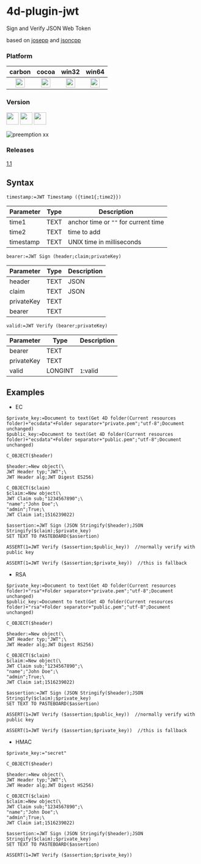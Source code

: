 # 4d-plugin-jwt
Sign and Verify JSON Web Token

based on [josepp](https://github.com/troian/josepp) and [jsoncpp](https://github.com/open-source-parsers/jsoncpp)

### Platform

| carbon | cocoa | win32 | win64 |
|:------:|:-----:|:---------:|:---------:|
|<img src="https://cloud.githubusercontent.com/assets/1725068/22371562/1b091f0a-e4db-11e6-8458-8653954a7cce.png" width="24" height="24" />|<img src="https://cloud.githubusercontent.com/assets/1725068/22371562/1b091f0a-e4db-11e6-8458-8653954a7cce.png" width="24" height="24" />|<img src="https://cloud.githubusercontent.com/assets/1725068/22371562/1b091f0a-e4db-11e6-8458-8653954a7cce.png" width="24" height="24" />|<img src="https://cloud.githubusercontent.com/assets/1725068/22371562/1b091f0a-e4db-11e6-8458-8653954a7cce.png" width="24" height="24" />|

### Version

<img src="https://cloud.githubusercontent.com/assets/1725068/18940649/21945000-8645-11e6-86ed-4a0f800e5a73.png" width="32" height="32" /> <img src="https://cloud.githubusercontent.com/assets/1725068/18940648/2192ddba-8645-11e6-864d-6d5692d55717.png" width="32" height="32" /> <img src="https://user-images.githubusercontent.com/1725068/41266195-ddf767b2-6e30-11e8-9d6b-2adf6a9f57a5.png" width="32" height="32" />

![preemption xx](https://user-images.githubusercontent.com/1725068/41327179-4e839948-6efd-11e8-982b-a670d511e04f.png)

### Releases 

[1.1](https://github.com/miyako/4d-plugin-jwt/releases/tag/1.1)

## Syntax

```
timestamp:=JWT Timestamp ({time1{;time2}})
```

Parameter|Type|Description
------------|------------|----
time1|TEXT|anchor time or ``""`` for current time
time2|TEXT|time to add
timestamp|TEXT|UNIX time in milliseconds

```
bearer:=JWT Sign (header;claim;privateKey)
```

Parameter|Type|Description
------------|------------|----
header|TEXT|JSON
claim|TEXT|JSON
privateKey|TEXT|
bearer|TEXT|

```
valid:=JWT Verify (bearer;privateKey)
```

Parameter|Type|Description
------------|------------|----
bearer|TEXT|
privateKey|TEXT|
valid|LONGINT|``1``:valid

## Examples

* EC

```
$private_key:=Document to text(Get 4D folder(Current resources folder)+"ecsdata"+Folder separator+"private.pem";"utf-8";Document unchanged)
$public_key:=Document to text(Get 4D folder(Current resources folder)+"ecsdata"+Folder separator+"public.pem";"utf-8";Document unchanged)

C_OBJECT($header)

$header:=New object(\
JWT Header typ;"JWT";\
JWT Header alg;JWT Digest ES256)

C_OBJECT($claim)
$claim:=New object(\
JWT Claim sub;"1234567890";\
"name";"John Doe";\
"admin";True;\
JWT Claim iat;1516239022)

$assertion:=JWT Sign (JSON Stringify($header);JSON Stringify($claim);$private_key)
SET TEXT TO PASTEBOARD($assertion)

ASSERT(1=JWT Verify ($assertion;$public_key))  //normally verify with public key

ASSERT(1=JWT Verify ($assertion;$private_key))  //this is fallback
```

* RSA

```
$private_key:=Document to text(Get 4D folder(Current resources folder)+"rsa"+Folder separator+"private.pem";"utf-8";Document unchanged)
$public_key:=Document to text(Get 4D folder(Current resources folder)+"rsa"+Folder separator+"public.pem";"utf-8";Document unchanged)

C_OBJECT($header)

$header:=New object(\
JWT Header typ;"JWT";\
JWT Header alg;JWT Digest RS256)

C_OBJECT($claim)
$claim:=New object(\
JWT Claim sub;"1234567890";\
"name";"John Doe";\
"admin";True;\
JWT Claim iat;1516239022)

$assertion:=JWT Sign (JSON Stringify($header);JSON Stringify($claim);$private_key)
SET TEXT TO PASTEBOARD($assertion)

ASSERT(1=JWT Verify ($assertion;$public_key))  //normally verify with public key

ASSERT(1=JWT Verify ($assertion;$private_key))  //this is fallback
```

* HMAC

```
$private_key:="secret"

C_OBJECT($header)

$header:=New object(\
JWT Header typ;"JWT";\
JWT Header alg;JWT Digest HS256)

C_OBJECT($claim)
$claim:=New object(\
JWT Claim sub;"1234567890";\
"name";"John Doe";\
"admin";True;\
JWT Claim iat;1516239022)

$assertion:=JWT Sign (JSON Stringify($header);JSON Stringify($claim);$private_key)
SET TEXT TO PASTEBOARD($assertion)

ASSERT(1=JWT Verify ($assertion;$private_key))
```
